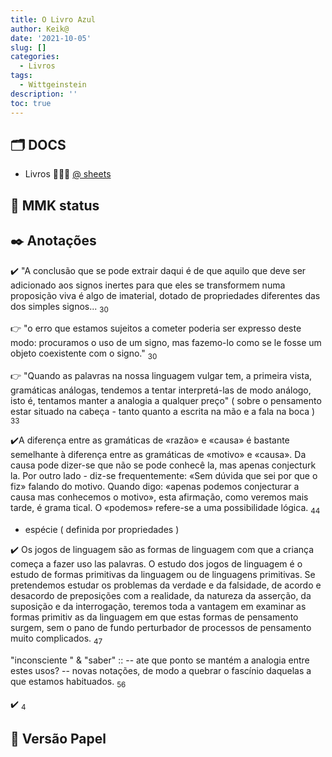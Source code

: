 ```yaml
---
title: O Livro Azul
author: Keik@
date: '2021-10-05'
slug: []
categories:
  - Livros
tags:
  - Wittgeinstein
description: ''
toc: true
---
```



##  :card_index_dividers: **DOCS**

- Livros 📗📕📒 [@ sheets](https://docs.google.com/spreadsheets/d/1mO_0EHJDU4CmPqIfLekpLYroIHT22XGKhcAyikO_U7U/edit#gid=16437273)




## :calendar:  **MMK status**



## :black_nib: **Anotações**

:heavy_check_mark: "A conclusão que se pode extrair daqui é de que aquilo que deve ser adicionado aos signos inertes para que eles se transformem numa proposição viva é algo de imaterial, dotado de propriedades diferentes das dos simples signos... <sub>30</sub>  

:point_right: "o erro que estamos sujeitos a cometer poderia ser expresso deste modo: procuramos o uso de um signo, mas fazemo-lo como se le fosse um objeto coexistente com o signo." <sub>30</sub>



:point_right: "Quando as palavras  na nossa linguagem vulgar tem, a primeira vista, gramáticas análogas, tendemos a tentar interpretá-las de modo análogo, isto é, tentamos manter a analogia a qualquer preço" ( sobre o pensamento estar situado na cabeça - tanto quanto a escrita na mão e a fala na boca ) <sub> 33 </sub>

:heavy_check_mark:A diferença entre as gramáticas de «razão» e «causa» é bastante semelhante à diferença entre as gramáticas de «motivo» e «causa». Da causa pode dizer-se que não se pode conhecê
la, mas apenas conjecturk la. Por outro lado -
diz-se frequentemente: «Sem dúvida que sei por que o fiz» falando do motivo. Quando digo: «apenas podemos conjecturar a causa mas conhecemos o motivo», esta afirmação, como veremos mais tarde, é grama tical. O «podemos»
refere-se a uma possibilidade lógica. <sub>44</sub>  

- espécie ( definida por propriedades )



:heavy_check_mark:  Os jogos de linguagem são as formas de linguagem com que a criança começa a fazer uso las palavras. O estudo dos jogos de linguagem é o estudo de formas primitivas da linguagem ou de linguagens primitivas. Se pretendemos estudar os problemas da verdade e da falsidade, de acordo e desacordo de preposições com a realidade, da natureza da asserção, da suposição e da interrogação, teremos toda a vantagem em examinar as formas primitiv as da linguagem em que estas formas de pensamento surgem, sem o pano de fundo perturbador de
processos de pensamento muito complicados. <sub>47</sub>


"inconsciente " & "saber" :: -- ate que ponto se mantém a analogia entre estes usos?  -- novas notações, de modo a quebrar o fascínio daquelas a que estamos habituados. <sub>56</sub>


:heavy_check_mark: <sub>4</sub> 

## :book: **Versão Papel** 
